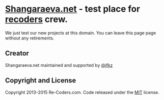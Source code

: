 # [Shangaraeva.net](http://shangaraeva.net/) - test place for [recoders](http://re-coders.com) crew.

We just test our new projects at this domain. You can leave this page page without any retirements.

## Creator

Shangaraeva.net maintained and supported by [@jfkz](https://github.com/jfkz)

## Copyright and License

Copyright 2013-2015 Re-Coders.com. Code released under the [MIT](https://github.com/recoders/shangaraeva.net/blob/gh-pages/LICENSE) license.